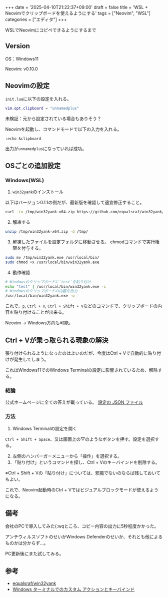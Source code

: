 +++
date = '2025-04-10T21:22:37+09:00'
draft = false
title = 'WSL + Neovimでクリップボードを使えるようにする'
tags = ["Neovim", "WSL"]
categories = ["エディタ"]
+++

WSLでNeovimにコピペできるようにするまで

<!--more-->

## Version

OS：Windows11

Neovim: v0.10.0

## Neovimの設定

`init.lua`に以下の設定を入れる。
```lua
vim.opt.clipboard = "unnamedplus"
```
未検証：元から設定されている場合もありそう？

Neovimを起動し、コマンドモードで以下の入力を入れる。
```vim
:echo &clipboard
```
出力が`unnamedplus`になっていれば成功。

## OSごとの追加設定

### Windows(WSL)

1. `win32yank`のインストール

以下はバージョン0.1.1の例だが、最新版を確認して適宜修正すること。
```sh
curl -Lo /tmp/win32yank-x64.zip https://github.com/equalsraf/win32yank/releases/download/v0.1.1/win32yank-x64.zip
```

2. 解凍する
```sh
unzip /tmp/win32yank-x64.zip -d /tmp/
```

3. 解凍したファイルを設定フォルダに移動させる。
chmodコマンドで実行権限を付与する。
```sh
sudo mv /tmp/win32yank.exe /usr/local/bin/
sudo chmod +x /usr/local/bin/win32yank.exe
```

4. 動作確認

```sh
# Windowsのクリップボードに`test`を貼り付け
echo "test" | /usr/local/bin/win32yank.exe -i
# Windowsのクリップボードの内容を出力
/usr/local/bin/win32yank.exe -o 
```
これで、`p`, `Ctrl + V`, `Ctrl + Shift + V`などのコマンドで、クリップボードの内容を貼り付けることが出来る。

Neovim -> Windows方向も可能。

## Ctrl + Vが乗っ取られる現象の解決

張り付けられるようになったのはよいのだが、今度はCtrl + Vで自動的に貼り付けが発生してしまう。

これはWindows11でのWindows Terminalの設定に影響されているため、解除する。

### 結論
公式ホームページに全ての答えが載っている。
[設定の JSON ファイル](https://learn.microsoft.com/ja-jp/windows/terminal/install#settings-json-file)

### 方法

1. Windows Terminalの設定を開く

`Ctrl + Shift + Space`、又は画面上の▽のようなボタンを押す。設定を選択する。

2. 左側のハンバーガーメニューから「操作」を選択する。
3. 「貼り付け」というコマンドを探し、Ctrl + Vのキーバインドを削除する。

※Ctrl + Shift + Vの「貼り付け」については、邪魔でないのならば残しておいてもよい。


これで、Neovim起動時のCtrl + Vではビジュアルブロックモードが使えるようになる。

## 備考
会社のPCで導入してみた{:wqところ、コピー内容の出力に5秒程度かかった。

アンチウィルスソフトのせいかWindows Defenderのせいか、それとも他によるものかは分からず…。

PC更新後にまた試してみる。

## 参考

- [equalsraf/win32yank](https://github.com/equalsraf/win32yank)
- [Windows ターミナルでのカスタム アクションとキーバインド](https://learn.microsoft.com/ja-jp/windows/terminal/customize-settings/actions#unbind-keys-disable-keybindings)

